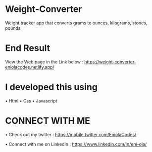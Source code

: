 # Weight-Converter

Weight tracker app that converts grams to ounces, kilograms, stones, pounds

# End Result

View the Web page in the Link below :  https://weight-converter-eniolacodes.netlify.app/

# I developed this using 

• Html 
• Css 
• Javascript 

# CONNECT WITH ME

• Check out my twitter : https://mobile.twitter.com/EniolaCodes/

• Connect with me on LinkedIn : https://www.linkedin.com/in/eni-ola/
